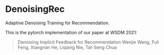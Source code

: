 # DenoisingRec


Adaptive Denoising Training for Recommendation.

This is the pytorch implementation of our paper at WSDM 2021:

> Denoising Implicit Feedback for Recommendation
> Wenjie Wang, Fuli Feng, Xiangnan He, Liqiang Nie, Tat-Seng Chua

